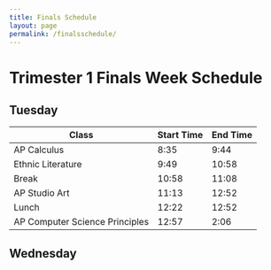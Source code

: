 ```yaml
---
title: Finals Schedule
layout: page
permalink: /finalsschedule/
---
```


# Trimester 1 Finals Week Schedule 

## Tuesday 
| Class | Start Time | End Time |
|---|---|---|
| AP Calculus | 8:35 | 9:44 |
| Ethnic Literature | 9:49 | 10:58 |
| Break | 10:58 | 11:08 |
| AP Studio Art | 11:13 | 12:52 |
| Lunch | 12:22 | 12:52 |
| AP Computer Science Principles | 12:57 | 2:06 |


## Wednesday 
